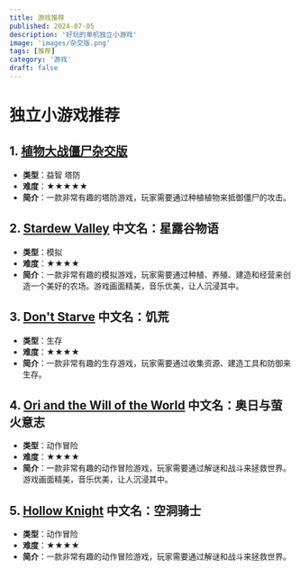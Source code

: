 ```yaml
---
title: 游戏推荐
published: 2024-07-05
description: '好玩的单机独立小游戏'
image: 'images/杂交版.png'
tags: [推荐]
category: '游戏'
draft: false 
---
```


# 独立小游戏推荐

## 1. [植物大战僵尸杂交版](https://www.bilibili.com/opus/950559438973960216?spm_id_from=333.999.0.0)
- **类型**：益智 塔防
- **难度**：★★★★★
- **简介**：一款非常有趣的塔防游戏，玩家需要通过种植植物来抵御僵尸的攻击。

## 2. [Stardew Valley](https://store.steampowered.com/app/413150/) 中文名：星露谷物语
- **类型**：模拟
- **难度**：★★★★
- **简介**：一款非常有趣的模拟游戏，玩家需要通过种植、养殖、建造和经营来创造一个美好的农场。游戏画面精美，音乐优美，让人沉浸其中。

## 3. [Don't Starve](https://store.steampowered.com/app/322330/) 中文名：饥荒
- **类型**：生存
- **难度**：★★★★
- **简介**：一款非常有趣的生存游戏，玩家需要通过收集资源、建造工具和防御来生存。

## 4. [Ori and the Will of the World](https://store.steampowered.com/app/261570/) 中文名：奥日与萤火意志
- **类型**：动作冒险
- **难度**：★★★★
- **简介**：一款非常有趣的动作冒险游戏，玩家需要通过解谜和战斗来拯救世界。游戏画面精美，音乐优美，让人沉浸其中。

## 5. [Hollow Knight](https://store.steampowered.com/app/367520/)  中文名：空洞骑士
- **类型**：动作冒险
- **难度**：★★★★
- **简介**：一款非常有趣的动作冒险游戏，玩家需要通过解谜和战斗来拯救世界。


